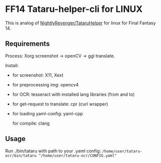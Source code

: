 # FF14 Tataru-helper-cli for LINUX

This is analog of [NightlyRevenger/TataruHelper](https://github.com/NightlyRevenger/TataruHelper) for linux for Final Fantasy 14.

## Requirements

Process: Xorg screenshot -> openCV -> ggl translate.

Install:

- for screenshot: X11, Xext

- for preprocessing img: opencv4

- for OCR: tesseract with installed lang libraries (from and to)

- for get-request to translate: cpr (curl wrapper)

- for loading yaml-config: yaml-cpp
  
  for compile: clang

## Usage

Run ./bin/tataru with path to your .yaml config:
`/home/user/tataru-ocr/bin/tataru "/home/user/tataru-ocr/CONFIG.yaml"`
